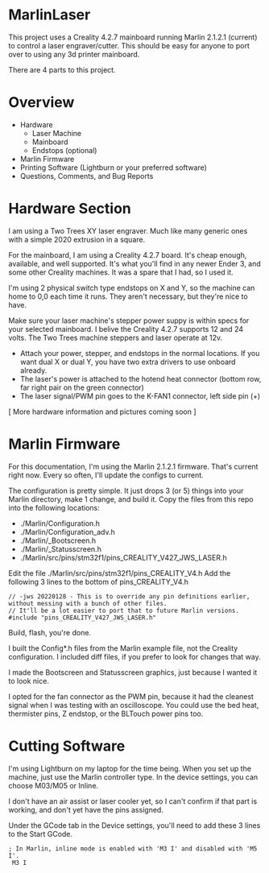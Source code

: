 # MarlinLaser

This project uses a Creality 4.2.7 mainboard running Marlin 2.1.2.1 (current) to control a laser engraver/cutter.
This should be easy for anyone to port over to using any 3d printer mainboard.

There are 4 parts to this project.

# Overview
+ Hardware
   - Laser Machine
   - Mainboard
   - Endstops (optional)
+ Marlin Firmware
+ Printing Software (Lightburn or your preferred software)
+ Questions, Comments, and Bug Reports

# Hardware Section
I am using a Two Trees XY laser engraver.  Much like many generic ones with a simple 2020 extrusion in a square.

For the mainboard, I am using a Creality 4.2.7 board.  It's cheap enough, available, and well supported.  It's 
what you'll find in any newer Ender 3, and some other Creality machines.  It was a spare that I had, so I used it.

I'm using 2 physical switch type endstops on X and Y, so the machine can home to 0,0 each time it runs.  They aren't necessary, but they're nice to have.

Make sure your laser machine's stepper power suppy is within specs for your selected mainboard.  I belive the Creality 4.2.7 supports 12 and 24 volts.  The Two Trees machine steppers and laser operate at 12v.

* Attach your power, stepper, and endstops in the normal locations.   If you want dual X or dual Y, you have two extra drivers to use onboard already.
* The laser's power is attached to the hotend heat connector (bottom row, far right pair on the green connector)
* The laser signal/PWM pin goes to the K-FAN1 connector, left side pin (+)

[ More hardware information and pictures coming soon ]

# Marlin Firmware

For this documentation, I'm using the Marlin 2.1.2.1 firmware.  That's current right now.  Every so often, I'll update the configs to current.

The configuration is pretty simple.  It just drops 3 (or 5) things into your Marlin directory, make 1 change, and build it.
Copy the files from this repo into the following locations:

+ ./Marlin/Configuration.h 
+ ./Marlin/Configuration_adv.h 
+ ./Marlin/_Bootscreen.h
+ ./Marlin/_Statusscreen.h
+ ./Marlin/src/pins/stm32f1/pins_CREALITY_V427_JWS_LASER.h

Edit the file ./Marlin/src/pins/stm32f1/pins_CREALITY_V4.h
Add the following 3 lines to the bottom of pins_CREALITY_V4.h 

```
// -jws 20220128 - This is to override any pin definitions earlier, without messing with a bunch of other files.
// It'll be a lot easier to port that to future Marlin versions.
#include "pins_CREALITY_V427_JWS_LASER.h"
```

Build, flash, you're done.

I built the Config*.h files from the Marlin example file, not the Creality configuration.   I included diff files, if you prefer to look for changes that way.  

I made the Bootscreen and Statusscreen graphics, just because I wanted it to look nice. 

I opted for the fan connector as the PWM pin, because it had the cleanest signal when I was testing with an oscilloscope.  You could use the bed heat, thermister pins, Z endstop, or the BLTouch power pins too.

# Cutting Software

I'm using Lightburn on my laptop for the time being.  When you set up the machine, just use the Marlin controller type.  In the device settings, you can choose M03/M05 or Inline. 

I don't have an air assist or laser cooler yet, so I can't confirm if that part is working, and don't yet have the pins assigned.

Under the GCode tab in the Device settings, you'll need to add these 3 lines to the Start GCode.
```
; In Marlin, inline mode is enabled with 'M3 I' and disabled with 'M5 I'.
 M3 I
```
